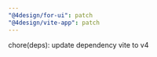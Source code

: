 ```yaml
---
"@4design/for-ui": patch
"@4design/vite-app": patch
---
```


chore(deps): update dependency vite to v4
